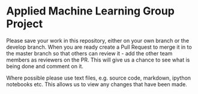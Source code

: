 # Applied Machine Learning Group Project

Please save your work in this repository, either on your own branch or the develop branch. When you are ready create a Pull Request to merge it in to the master branch so that others can review it - add the other team members as reviewers on the PR.  This will give us a chance to see what is being done and comment on it.

Where possible please use text files, e.g. source code, markdown, ipython notebooks etc.  This allows us to view any changes that have been made.  


